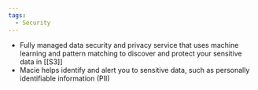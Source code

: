 ```yaml
---
tags:
  - Security
---
```

- Fully managed data security and privacy service that uses machine learning and pattern matching to discover and protect your sensitive data in [[S3]]
- Macie helps identify and alert you to sensitive data, such as personally identifiable information (PII)